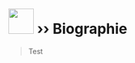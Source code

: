 # <img src="https://emoji.gg/assets/emoji/2016_pepe_thinking.png" width="50" height="50"/> ›› Biographie
> Test
